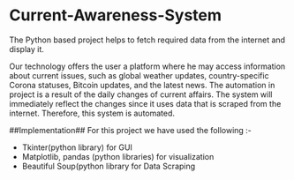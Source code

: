 # Current-Awareness-System

The Python based project helps to fetch required data from the internet and display it.

Our technology offers the user a platform where he may access information about current issues, such as global weather updates, country-specific Corona statuses, Bitcoin updates, and the latest news.
The automation in project is a result of the daily changes of current affairs. The system will immediately reflect the changes since it uses data that is scraped from the internet. Therefore, this system is automated.

##Implementation##
For this project we have used the following :-

* Tkinter(python library) for GUI
* Matplotlib, pandas (python libraries) for visualization
* Beautiful Soup(python library for Data Scraping
